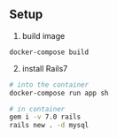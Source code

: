 ## Setup

1. build image

```
docker-compose build
```

2. install Rails7

```sh
# into the container
docker-compose run app sh

# in container
gem i -v 7.0 rails
rails new . -d mysql
```
